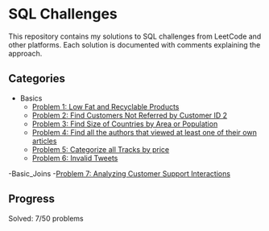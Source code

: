 # SQL Challenges

This repository contains my solutions to SQL challenges from LeetCode and other platforms. Each solution is documented with comments explaining the approach.

## Categories
- Basics
  - [Problem 1: Low Fat and Recyclable Products](Basics/LowFatAndRecyclable.sql)
  - [Problem 2: Find Customers Not Referred by Customer ID 2](Basics/FindCustomerReferee.sql)
  - [Problem 3: Find Size of Countries by Area or Population](Basics/BigCountries.sql)
  - [Problem 4: Find all the authors that viewed at least one of their own articles](Basics/ArticleViews.sql)
  - [Problem 5: Categorize all Tracks by price](CategorizeTracksbyPrice.sql)
  - [Problem 6: Invalid Tweets](InvalidTweets.sql)
    
-Basic_Joins
  -[Problem 7: Analyzing Customer Support Interactions](AnalyzingCustomerSupportInteractions.sql)

## Progress
Solved: 7/50 problems

